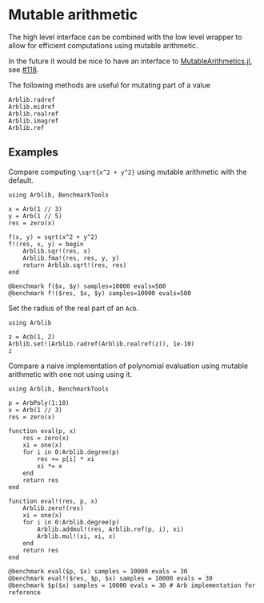 # Mutable arithmetic
The high level interface can be combined with the low level wrapper to
allow for efficient computations using mutable arithmetic.

In the future it would be nice to have an interface to
[MutableArithmetics.jl](https://github.com/jump-dev/MutableArithmetics.jl),
see [#118](https://github.com/kalmarek/Arblib.jl/issues/118).

The following methods are useful for mutating part of a value

``` @docs
Arblib.radref
Arblib.midref
Arblib.realref
Arblib.imagref
Arblib.ref
```

## Examples

Compare computing ``\sqrt{x^2 + y^2}`` using mutable arithmetic with
the default.

``` @repl
using Arblib, BenchmarkTools

x = Arb(1 // 3)
y = Arb(1 // 5)
res = zero(x)

f(x, y) = sqrt(x^2 + y^2)
f!(res, x, y) = begin
    Arblib.sqr!(res, x)
    Arblib.fma!(res, res, y, y)
    return Arblib.sqrt!(res, res)
end

@benchmark f($x, $y) samples=10000 evals=500
@benchmark f!($res, $x, $y) samples=10000 evals=500
```

Set the radius of the real part of an `Acb`.

``` @repl
using Arblib

z = Acb(1, 2)
Arblib.set!(Arblib.radref(Arblib.realref(z)), 1e-10)
z
```

Compare a naive implementation of polynomial evaluation using
mutable arithmetic with one not using using it.

``` @repl
using Arblib, BenchmarkTools

p = ArbPoly(1:10)
x = Arb(1 // 3)
res = zero(x)

function eval(p, x)
    res = zero(x)
    xi = one(x)
    for i in 0:Arblib.degree(p)
        res += p[i] * xi
        xi *= x
    end
    return res
end

function eval!(res, p, x)
    Arblib.zero!(res)
    xi = one(x)
    for i in 0:Arblib.degree(p)
        Arblib.addmul!(res, Arblib.ref(p, i), xi)
        Arblib.mul!(xi, xi, x)
    end
    return res
end

@benchmark eval($p, $x) samples = 10000 evals = 30
@benchmark eval!($res, $p, $x) samples = 10000 evals = 30
@benchmark $p($x) samples = 10000 evals = 30 # Arb implementation for reference
```
